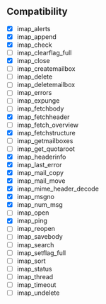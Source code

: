 ## Compatibility

- [x] imap_alerts
- [x] imap_append
- [x] imap_check
- [ ] imap_clearflag_full
- [x] imap_close
- [ ] imap_createmailbox
- [ ] imap_delete
- [ ] imap_deletemailbox
- [ ] imap_errors
- [ ] imap_expunge
- [ ] imap_fetchbody
- [x] imap_fetchheader
- [ ] imap_fetch_overview
- [x] imap_fetchstructure
- [ ] imap_getmailboxes
- [ ] imap_get_quotaroot
- [x] imap_headerinfo
- [x] imap_last_error
- [x] imap_mail_copy
- [x] imap_mail_move
- [x] imap_mime_header_decode
- [x] imap_msgno
- [x] imap_num_msg
- [ ] imap_open
- [x] imap_ping
- [ ] imap_reopen
- [ ] imap_savebody
- [ ] imap_search
- [ ] imap_setflag_full
- [ ] imap_sort
- [ ] imap_status
- [ ] imap_thread
- [ ] imap_timeout
- [ ] imap_undelete
